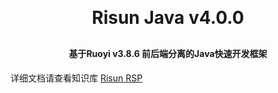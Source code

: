 <h1 align="center" style="margin: 30px 0 30px; font-weight: bold;">Risun Java v4.0.0</h1>
<h4 align="center">基于Ruoyi v3.8.6 前后端分离的Java快速开发框架</h4>

详细文档请查看知识库 <a href="http://doc.risun-tec.cn:9103/pages/b0ea1c" target="_blank">Risun RSP</a>

